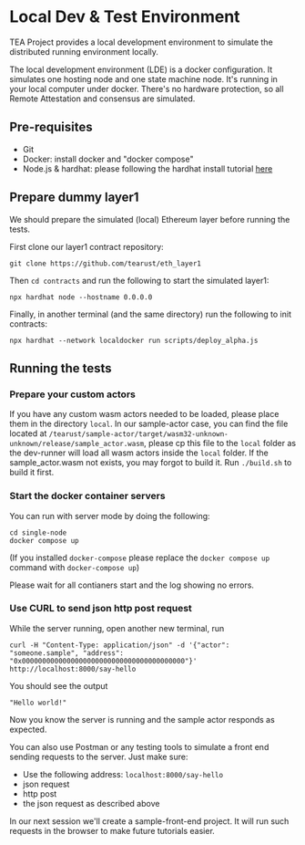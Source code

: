# Local Dev & Test Environment
TEA Project provides a local development environment to simulate the distributed running environment locally.

The local development environment (LDE) is a docker configuration. It simulates one hosting node and one state machine node. It's running in your local computer under docker. There's no hardware protection, so all Remote Attestation and consensus are simulated.

## Pre-requisites
- Git
- Docker: install docker and "docker compose"
- Node.js & hardhat: please following the hardhat install tutorial [here](https://hardhat.org/tutorial)

## Prepare dummy layer1

We should prepare the simulated (local) Ethereum layer before running the tests.

First clone our layer1 contract repository:

```
git clone https://github.com/tearust/eth_layer1
```

Then `cd contracts` and run the following to start the simulated layer1:

```
npx hardhat node --hostname 0.0.0.0
```

Finally, in another terminal (and the same directory) run the following to init contracts:

```
npx hardhat --network localdocker run scripts/deploy_alpha.js
```

## Running the tests

### Prepare your custom actors
If you have any custom wasm actors needed to be loaded, please place them in the directory `local`. In our sample-actor case, you can find the file located at `/tearust/sample-actor/target/wasm32-unknown-unknown/release/sample_actor.wasm`, please cp this file to the `local` folder as the dev-runner will load all wasm actors inside the `local` folder. If the sample_actor.wasm not exists, you may forgot to build it. Run `./build.sh` to build it first.

### Start the docker container servers

You can run with server mode by doing the following:

```
cd single-node
docker compose up
```

(If you installed `docker-compose` please replace the `docker compose up` command with `docker-compose up`)

Please wait for all contianers start and the log showing no errors.

### Use CURL to send json http post request

While the server running, open another new terminal, run 
```
curl -H "Content-Type: application/json" -d '{"actor": "someone.sample", "address": "0x0000000000000000000000000000000000000000"}' http://localhost:8000/say-hello
```

You should see the output 
```
"Hello world!"
```

Now you know the server is running and the sample actor responds as expected.

You can also use Postman or any testing tools to simulate a front end sending requests to the server. Just make sure:

- Use the following address: `localhost:8000/say-hello`
- json request
- http post
- the json request as described above

In our next session we'll create a sample-front-end project. It will run such requests in the browser to make future tutorials easier.